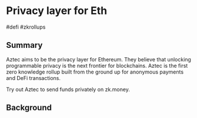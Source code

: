 # Privacy layer for Eth
#defi #zkrollups 

## Summary
Aztec aims to be the privacy layer for Ethereum. They believe that unlocking programmable privacy is the next frontier for blockchains. Aztec is the first zero knowledge rollup built from the ground up for anonymous payments and DeFi transactions.

Try out Aztec to send funds privately on zk.money.

## Background
